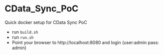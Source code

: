 # CData_Sync_PoC
Quick docker setup for CData Sync PoC

* run `build.sh`
* run `run.sh`
* Point your browser to http://localhost:8080 and login (user:admin pass: admin)
